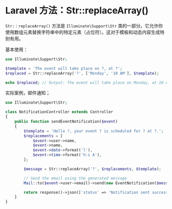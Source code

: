 # Laravel 方法：Str::replaceArray()

`Str:：replaceArray()` 方法是 `Illuminate\Support\Str` 类的一部分。它允许你使用数组元素替换字符串中的特定元素（占位符）。这对于模板和动态内容生成特别有用。

基本使用：

```php
use Illuminate\Support\Str;

$template = 'The event will take place on ?, at ?';
$replaced = Str::replaceArray('?', ['Monday', '10 AM'], $template);

echo $replaced; // Output: The event will take place on Monday, at 10 AM
```

实际案例，邮件通知；

```php
use Illuminate\Support\Str;

class NotificationController extends Controller
{
    public function sendEventNotification($event)
    {
        $template = 'Hello ?, your event ? is scheduled for ? at ?.';
        $replacements = [
            $event->user->name,
            $event->name,
            $event->date->format('l'),
            $event->time->format('h:i A'),
        ];

        $message = Str::replaceArray('?', $replacements, $template);

        // Send the email using the generated message
        Mail::to($event->user->email)->send(new EventNotification($message));

        return response()->json(['status' => 'Notification sent successfully.']);
    }
}
```